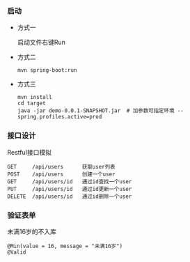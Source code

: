 ### 启动

- 方式一
    
    启动文件右键Run
- 方式二 
    ```
    mvn spring-boot:run
    ```
- 方式三
    ```$xslt
    mvn install
    cd target
    java -jar demo-0.0.1-SNAPSHOT.jar  # 加参数可指定环境 --spring.profiles.active=prod
    ```

### 接口设计

Restful接口模拟
```$xslt
GET     /api/users      获取user列表
POST    /api/users      创建一个user
GET     /api/users/id   通过id查找一个user
PUT     /api/users/id   通过id更新一个user
DELETE  /api/users/id   通过id删除一个user
```

### 验证表单

未满16岁的不入库
```
@Min(value = 16, message = "未满16岁")
@Valid
```

